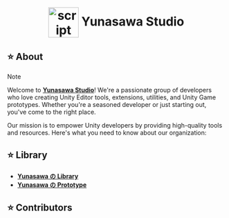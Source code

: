 <div align="center"><h1><img width="70px" align="center" src="https://github.com/Yunasawa-Studio/.github/assets/113672166/74148d38-36d0-4022-b4cc-c7516cdb6e34" alt="script"> Yunasawa Studio </h1></div>

<h2> ⭐ About </h2>

> [!Note]
> Welcome to <a href="https://github.com/Yunasawa-Studio"><b> Yunasawa Studio</b></a>! We're a passionate group of developers who love creating Unity Editor tools, extensions, utilities, and Unity Game prototypes. 
> Whether you're a seasoned developer or just starting out, you've come to the right place.
> 
> Our mission is to empower Unity developers by providing high-quality tools and resources. Here's what you need to know about our organization:

<h2> ⭐ Library </h2>

<ul>
  <li> <a href="https://github.com/Yunasawa-Studio/.github/blob/main/profile/Yunasawa%20No%20Library/library.md"><b>Yunasawa の Library</b></a> </li>
  <li> <a href=""><b>Yunasawa の Prototype</b></a> </li>
</ul>

<h2> ⭐ Contributors </h2>

